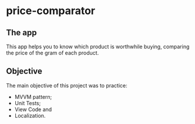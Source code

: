 # price-comparator

## The app
This app helps you to know which product is worthwhile buying, comparing the price of the gram of each product.

## Objective
The main objective of this project was to practice:
- MVVM pattern;
- Unit Tests;
- View Code and
- Localization.
